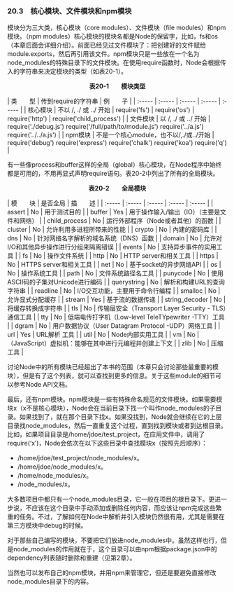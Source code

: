 ### 20.3　核心模块、文件模块和npm模块

模块分为三大类，核心模块（core modules）、文件模块（file modules）和npm模块。（npm modules）核心模块的模块名都是Node的保留字，比如，fs和os（本章后面会详细介绍）。前面已经见过文件模块了：把创建好的文件赋给module.exports，然后再引用该文件。npm模块只是一些放在一个名为node_modules的特殊目录下的文件模块。在使用require函数时，Node会根据传入的字符串来决定模块的类型（如表20-1）。

<center class="my_markdown"><b class="my_markdown">表20-1　　模块类型</b></center>

| 类　　型 | 传到require的字符串 | 例　　子 |
| :-----  | :-----  | :-----  | :-----  | :-----  |
| 核心模块 | 不以 /, ./ 或 ../ 开始 | require('fs') | require('os') | require('http') | require('child_process') |
| 文件模块 | 以 /, ./ 或 ../ 开始 | require('./debug.js') require('/full/path/to/module.js') require('../a.js') require('../../a.js') |
| npm模块 | 不是一个核心module，也不以/,./或../开始 | require('debug') require('express') require('chalk') require('koa') require('q') |

有一些像process和buffer这样的全局（global）核心模块，在Node程序中始终都是可用的，不用再显式声明require语句。表20-2中列出了所有的全局模块。

<center class="my_markdown"><b class="my_markdown">表20-2　　全局模块</b></center>

| 模　　块 | 是否全局 | 描　　述 |
| :-----  | :-----  | :-----  | :-----  | :-----  |
| assert | No | 用于测试目的 |
| buffer | Yes | 用于操作输入/输出（IO）（主要是文件和网络） |
| child_process | No | 运行外部程序（Node或者其他）的函数 |
| cluster | No | 允许利用多进程所带来的性能 |
| crypto | No | 內建的密码库 |
| dns | No | 针对网络名字解析的域名系统（DNS）函数 |
| domain | No | 允许对I/O和其他异步操作进行分组来隔离错误 |
| events | No | 支持异步事件的实用工具 |
| fs | No | 操作文件系统 |
| http | No | HTTP server和相关工具 |
| https | No | HTTPS server和相关工具 |
| net | No | 基于socket的异步网络API |
| os | No | 操作系统工具 |
| path | No | 文件系统路径名工具 |
| punycode | No | 使用ASCII码的子集对Unicode进行编码 |
| querystring | No | 解析和构建URL的查询字符串 |
| readline | No | I/O交互功能，主要用于命令行编程 |
| smalloc | No | 允许显式分配缓存 |
| stream | Yes | 基于流的数据传递 |
| string_decoder | No | 将缓存转换成字符串 |
| tls | No | 传输层安全（Transport Layer Security - TLS）通信工具 |
| tty | No | 低端电传打字机（Low-level TeleTYpewriter -TTY）工具 |
| dgram | No | 用户数据协议（User Datagram Protocol -UDP）网络工具 |
| url | Yes | URL解析 工具 |
| util | No | Node内部实用工具 |
| vm | No | （JavaScript）虚拟机：能够在其中进行元编程并创建上下文 |
| zlib | No | 压缩工具 |

讨论Node中的所有模块已经超出了本书的范围（本章只会讨论那些最重要的模块），但是有了这个列表，就可以查找到更多的信息。关于这些module的细节可以参考Node API文档。

最后，还有npm模块。npm模块是一些有特殊命名规范的文件模块。如果需要模块x（x不是核心模块），Node会在当前目录下找一个叫作node_modules的子目录。如果找到了，就在那个目录下找x。如果没找到，Node就会继续在它的上层目录找node_modules，然后一直重复这个过程，直到找到模块或者到达根目录。比如，如果项目目录是/home/jdoe/test_project，在应用文件中，调用了require(‘x’)，Node会依次在以下这些目录中查找模块x（按照先后顺序）：

+ /home/jdoe/test_project/node_modules/x。
+ /home/jdoe/node_modules/x。
+ /home/node_modules/x。
+ /node_modules/x。

大多数项目中都只有一个node_modules目录，它一般在项目的根目录下。更进一步说，不应该在这个目录中手动添加或删除任何内容，而应该让npm完成这些繁重的任务。不过，了解如何在Node中解析并引入模块仍然很有用，尤其是需要在第三方模块中debug的时候。

对于那些自己编写的模块，不要把它们放进node_modules中。虽然这样也行，但是node_modules的作用就在于，这个目录可以由npm根据package.json中的dependency列表随时删除和重建（见第2章）。

当然也可以发布自己的npm模块，并用npm来管理它，但还是要避免直接修改node_modules目录下的内容。

